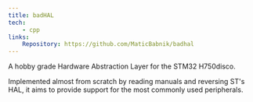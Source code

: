 ```yaml
---
title: badHAL
tech:
    - cpp
links:
    Repository: https://github.com/MaticBabnik/badhal
---
```


A hobby grade Hardware Abstraction Layer for the STM32 H750disco.

Implemented almost from scratch by reading manuals and reversing ST's HAL, it
aims to provide support for the most commonly used peripherals.
